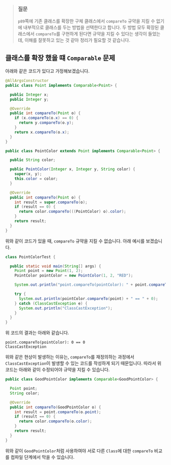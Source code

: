 > ### 질문
> `p89`쪽에 기존 클래스를 확장한 구체 클래스에서 `compareTo` 규약을 지킬 수 없기에 내부적으로 클래스를 두는 방법을 선택한다고 합니다. 두 방법 모두 확장된 클래스에서 `compareTo`를 구현하게 된다면 규약을 지킬 수 있다는 생각이 들었는데, 이해를 잘못하고 있는 것 같아 정리가 필요할 것 같습니다.

## 클래스를 확장 했을 떄 `Comparable` 문제
아래와 같은 코드가 있다고 가정해보겠습니다.

```java
@AllArgsConstructor
public class Point implements Comparable<Point> {

  public Integer x;
  public Integer y;

  @Override
  public int compareTo(Point o) {
    if (x.compareTo(o.x) == 0) {
      return y.compareTo(o.y);
    }
    return x.compareTo(o.x);
  }
}
```
```java
public class PointColor extends Point implements Comparable<Point> {

  public String color;

  public PointColor(Integer x, Integer y, String color) {
    super(x, y);
    this.color = color;
  }

  @Override
  public int compareTo(Point o) {
    int result = super.compareTo(o);
    if (result == 0) {
      return color.compareTo(((PointColor) o).color);
    }
    return result;
  }
}
```

위와 같이 코드가 있을 때, `compareTo` 규약을 지킬 수 없습니다. 아래 예시를 보겠습니다.
```java
class PointColorTest {

  public static void main(String[] args) {
    Point point = new Point(1, 2);
    PointColor pointColor = new PointColor(1, 2, "RED");

    System.out.println("point.compareTo(pointColor): " + point.compareTo(pointColor) + " == " + 0);

    try {
      System.out.println(pointColor.compareTo(point) + " == " + 0);
    } catch (ClassCastException e) {
      System.out.println("ClassCastException");
    }
  }
}
```

위 코드의 결과는 아래와 같습니다.
```
point.compareTo(pointColor): 0 == 0
ClassCastException
```
위와 같은 현상이 발생하는 이유는, `compareTo`를 재정의하는 과정에서 `ClassCastException`이 발생할 수 있는 코드를 작성하게 되기 때문입니다. 따라서 위 코드는 아래와 같이 수정되어야 규약을 지킬 수 있습니다.

```java
public class GoodPointColor implements Comparable<GoodPointColor> {

  Point point;
  String color;

  @Override
  public int compareTo(GoodPointColor o) {
    int result = point.compareTo(o.point);
    if (result == 0) {
      return color.compareTo(o.color);
    }
    return result;
  }
}
```

위와 같이 `GoodPointColor`처럼 사용하여야 서로 다른 `Class`에 대한 `compareTo` 비교를 컴파일 단계에서 막을 수 있습니다.